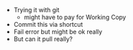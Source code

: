 - Trying it with git
	- might have to pay for Working Copy
- Commit this via shortcut
- Fail error but might be ok really
- But can it pull really?
